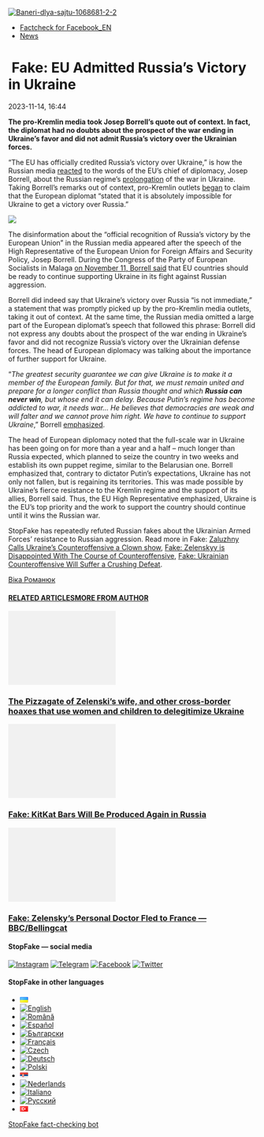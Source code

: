 [![](https://www.stopfake.org/content/uploads/2023/11/Baneri-dlya-sajtu-1068681-2-2.png "Baneri-dlya-sajtu-1068681-2-2")](https://www.stopfake.org/content/uploads/2023/11/Baneri-dlya-sajtu-1068681-2-2.png)

*   [Factcheck for Facebook\_EN](https://www.stopfake.org/en/category/factcheck-facebook-en/)
*   [News](https://www.stopfake.org/en/category/news/)

 Fake: EU Admitted Russia’s Victory in Ukraine
==============================================

2023-11-14, 16:44

[](https://www.facebook.com/sharer/sharer.php?u=https%3A%2F%2Fwww.stopfake.org%2Fen%2Ffake-eu-admitted-russia-s-victory-in-ukraine%2F "Facebook")[](viber://forward?text=%C2%A0Fake%3A%20EU%20Admitted%20Russia%27s%20Victory%20in%20Ukraine%20https%3A%2F%2Fwww.stopfake.org%2Fen%2Ffake-eu-admitted-russia-s-victory-in-ukraine%2F "Viber")[](https://twitter.com/intent/tweet?text=%C2%A0Fake%3A%20EU%20Admitted%20Russia%27s%20Victory%20in%20Ukraine&url=https%3A%2F%2Fwww.stopfake.org%2Fen%2Ffake-eu-admitted-russia-s-victory-in-ukraine%2F "X")[](https://api.whatsapp.com/send?text=%C2%A0Fake%3A%20EU%20Admitted%20Russia%27s%20Victory%20in%20Ukraine%20https%3A%2F%2Fwww.stopfake.org%2Fen%2Ffake-eu-admitted-russia-s-victory-in-ukraine%2F "Whatsapp")[](https://www.stopfake.org/en/fake-eu-admitted-russia-s-victory-in-ukraine/)[](https://telegram.me/share/url?url=https%3A%2F%2Fwww.stopfake.org%2Fen%2Ffake-eu-admitted-russia-s-victory-in-ukraine%2F&text=%C2%A0Fake%3A%20EU%20Admitted%20Russia%27s%20Victory%20in%20Ukraine "Telegram")[](https://www.instagram.com/ "Instagram")

  

**The pro-Kremlin media took Josep Borrell’s quote out of context. In fact, the diplomat had no doubts about the prospect of the war ending in Ukraine’s favor and did not admit Russia’s victory over the Ukrainian forces.** 

“The EU has officially credited Russia’s victory over Ukraine,” is how the Russian media [reacted](https://www.m24.ru/news/politika/11112023/638407) to the words of the EU’s chief of diplomacy, Josep Borrell, about the Russian regime’s [prolongation](https://web.archive.org/web/20231114161020/https:/news.ru/europe/pobedy-ukrainy-ne-budet-chto-skazal-borrel-sokratit-li-zapad-podderzhku/?ysclid=loyier7dqr168971389) of the war in Ukraine. Taking Borrell’s remarks out of context, pro-Kremlin outlets [began](https://web.archive.org/web/20231114160404/https:/mosregtoday.ru/news/power/zaharova-borrel-ofitsialno-priznal-pobedu-rossii-na-ukraine/) to claim that the European diplomat “stated that it is absolutely impossible for Ukraine to get a victory over Russia.”

![](https://www.stopfake.org/content/uploads/2023/12/Screenshot-2023-11-15-at-01.42.39-1024x1020-1.png)

The disinformation about the “official recognition of Russia’s victory by the European Union” in the Russian media appeared after the speech of the High Representative of the European Union for Foreign Affairs and Security Policy, Josep Borrell. During the Congress of the Party of European Socialists in Malaga [on November 11, Borrell said](https://www.eeas.europa.eu/eeas/congress-party-european-socialists-malaga-speech-high-representative-josep-borrell_en) that EU countries should be ready to continue supporting Ukraine in its fight against Russian aggression. 

Borrell did indeed say that Ukraine’s victory over Russia “is not immediate,” a statement that was promptly picked up by the pro-Kremlin media outlets, taking it out of context. At the same time, the Russian media omitted a large part of the European diplomat’s speech that followed this phrase: Borrell did not express any doubts about the prospect of the war ending in Ukraine’s favor and did not recognize Russia’s victory over the Ukrainian defense forces. The head of European diplomacy was talking about the importance of further support for Ukraine.

“_The greatest security guarantee we can give Ukraine is to make it a member of the European family. But for that, we must remain united and prepare for a longer conflict than Russia thought and which_ **_Russia can never win_**_, but whose end it can delay. Because Putin’s regime has become addicted to war, it needs war… He believes that democracies are weak and will falter and we cannot prove him right. We have to continue to support Ukraine_,” Borrell [emphasized](https://www.eeas.europa.eu/eeas/congress-party-european-socialists-malaga-speech-high-representative-josep-borrell_en).

The head of European diplomacy noted that the full-scale war in Ukraine has been going on for more than a year and a half – much longer than Russia expected, which planned to seize the country in two weeks and establish its own puppet regime, similar to the Belarusian one. Borrell emphasized that, contrary to dictator Putin’s expectations, Ukraine has not only not fallen, but is regaining its territories. This was made possible by Ukraine’s fierce resistance to the Kremlin regime and the support of its allies, Borrell said. Thus, the EU High Representative emphasized, Ukraine is the EU’s top priority and the work to support the country should continue until it wins the Russian war. 

StopFake has repeatedly refuted Russian fakes about the Ukrainian Armed Forces’ resistance to Russian aggression. Read more in Fake: [Zaluzhny Calls Ukraine’s Counteroffensive a Clown show](https://www.stopfake.org/en/fake-zaluzhny-calls-ukraine-s-counteroffensive-a-clown-show/), [Fake: Zelenskyy is Disappointed With The Course of Counteroffensive](https://www.stopfake.org/ru/fejk-zelenskij-razocharovan-hodom-kontrnastupleniya-vsu/#:~:text=%D0%A4%D0%B5%D0%B9%D0%BA%3A%20%D0%97%D0%B5%D0%BB%D0%B5%D0%BD%D1%81%D0%BA%D0%B8%D0%B9%20%C2%AB%D1%80%D0%B0%D0%B7%D0%BE%D1%87%D0%B0%D1%80%D0%BE%D0%B2%D0%B0%D0%BD%C2%BB%20%D1%85%D0%BE%D0%B4%D0%BE%D0%BC%20%D0%BA%D0%BE%D0%BD%D1%82%D1%80%D0%BD%D0%B0%D1%81%D1%82%D1%83%D0%BF%D0%BB%D0%B5%D0%BD%D0%B8%D1%8F%20%D0%92%D0%A1%D0%A3,-2023%2D06%2D22&text=%D0%9F%D1%80%D0%BE%D0%BA%D1%80%D0%B5%D0%BC%D0%BB%D0%B5%D0%B2%D1%81%D0%BA%D0%B8%D0%B5%20%D0%BC%D0%B5%D0%B4%D0%B8%D0%B0%20%D1%83%D1%82%D0%B2%D0%B5%D1%80%D0%B6%D0%B4%D0%B0%D1%8E%D1%82%2C%20%D1%87%D1%82%D0%BE%20%D0%97%D0%B5%D0%BB%D0%B5%D0%BD%D1%81%D0%BA%D0%B8%D0%B9,%D0%B1%D0%BE%D0%BB%D0%B5%D0%B5%20%D0%BF%D1%80%D0%BE%D1%80%D1%8B%D0%B2%D1%83%20%D0%BE%D0%B1%D0%BE%D1%80%D0%BE%D0%BD%D1%8B%20%D0%92%D0%A1%20%D0%A0%D0%A4%C2%BB.), [Fake: Ukrainian Counteroffensive Will Suffer a Crushing Defeat](https://www.stopfake.org/en/fake-ukrainian-counteroffensive-will-suffer-a-crushing-defeat/).

  

[](https://www.facebook.com/sharer/sharer.php?u=https%3A%2F%2Fwww.stopfake.org%2Fen%2Ffake-eu-admitted-russia-s-victory-in-ukraine%2F "Facebook")[](viber://forward?text=%C2%A0Fake%3A%20EU%20Admitted%20Russia%27s%20Victory%20in%20Ukraine%20https%3A%2F%2Fwww.stopfake.org%2Fen%2Ffake-eu-admitted-russia-s-victory-in-ukraine%2F "Viber")[](https://twitter.com/intent/tweet?text=%C2%A0Fake%3A%20EU%20Admitted%20Russia%27s%20Victory%20in%20Ukraine&url=https%3A%2F%2Fwww.stopfake.org%2Fen%2Ffake-eu-admitted-russia-s-victory-in-ukraine%2F "X")[](https://api.whatsapp.com/send?text=%C2%A0Fake%3A%20EU%20Admitted%20Russia%27s%20Victory%20in%20Ukraine%20https%3A%2F%2Fwww.stopfake.org%2Fen%2Ffake-eu-admitted-russia-s-victory-in-ukraine%2F "Whatsapp")[](https://www.stopfake.org/en/fake-eu-admitted-russia-s-victory-in-ukraine/)[](https://telegram.me/share/url?url=https%3A%2F%2Fwww.stopfake.org%2Fen%2Ffake-eu-admitted-russia-s-victory-in-ukraine%2F&text=%C2%A0Fake%3A%20EU%20Admitted%20Russia%27s%20Victory%20in%20Ukraine "Telegram")[](https://www.instagram.com/ "Instagram")

[Віка Романюк](#)

#### [RELATED ARTICLES](#)[MORE FROM AUTHOR](#)

[![](data:image/png;base64,iVBORw0KGgoAAAANSUhEUgAAANoAAACWAQMAAACCSQSPAAAAA1BMVEWurq51dlI4AAAAAXRSTlMmkutdmwAAABpJREFUWMPtwQENAAAAwiD7p7bHBwwAAAAg7RD+AAGXD7BoAAAAAElFTkSuQmCC "The Pizzagate of Zelenski’s wife, and other cross-border hoaxes that use women and children to delegitimize Ukraine")](https://www.stopfake.org/en/the-pizzagate-of-zelenski-s-wife-and-other-cross-border-hoaxes-that-use-women-and-children-to-delegitimize-ukraine/ "The Pizzagate of Zelenski’s wife, and other cross-border hoaxes that use women and children to delegitimize Ukraine")

### [The Pizzagate of Zelenski’s wife, and other cross-border hoaxes that use women and children to delegitimize Ukraine](https://www.stopfake.org/en/the-pizzagate-of-zelenski-s-wife-and-other-cross-border-hoaxes-that-use-women-and-children-to-delegitimize-ukraine/ "The Pizzagate of Zelenski’s wife, and other cross-border hoaxes that use women and children to delegitimize Ukraine")

[![](data:image/png;base64,iVBORw0KGgoAAAANSUhEUgAAANoAAACWAQMAAACCSQSPAAAAA1BMVEWurq51dlI4AAAAAXRSTlMmkutdmwAAABpJREFUWMPtwQENAAAAwiD7p7bHBwwAAAAg7RD+AAGXD7BoAAAAAElFTkSuQmCC "Fake: KitKat Bars Will Be Produced Again in Russia")](https://www.stopfake.org/en/fake-kitkat-bars-will-be-produced-again-in-russia/ "Fake: KitKat Bars Will Be Produced Again in Russia")

### [Fake: KitKat Bars Will Be Produced Again in Russia](https://www.stopfake.org/en/fake-kitkat-bars-will-be-produced-again-in-russia/ "Fake: KitKat Bars Will Be Produced Again in Russia")

[![](data:image/png;base64,iVBORw0KGgoAAAANSUhEUgAAANoAAACWAQMAAACCSQSPAAAAA1BMVEWurq51dlI4AAAAAXRSTlMmkutdmwAAABpJREFUWMPtwQENAAAAwiD7p7bHBwwAAAAg7RD+AAGXD7BoAAAAAElFTkSuQmCC "Fake: Zelensky’s Personal Doctor Fled to France — BBC/Bellingcat")](https://www.stopfake.org/en/fake-zelensky-s-personal-doctor-fled-to-france-bbc-bellingcat/ "Fake: Zelensky’s Personal Doctor Fled to France — BBC/Bellingcat")

### [Fake: Zelensky’s Personal Doctor Fled to France — BBC/Bellingcat](https://www.stopfake.org/en/fake-zelensky-s-personal-doctor-fled-to-france-bbc-bellingcat/ "Fake: Zelensky’s Personal Doctor Fled to France — BBC/Bellingcat")

[](#)[](#)

#### StopFake — social media

[![Instagram](https://www.stopfake.org/content/uploads/2020/09/inAsset-1.png)](https://www.instagram.com/stopfakingnews/) [![Telegram](https://www.stopfake.org/content/uploads/2020/09/teAsset-1.png)](https://t.me/StopFake) [![Facebook](https://www.stopfake.org/content/uploads/2020/10/facebook.png)](https://www.facebook.com/stopfakeukraine) [![Twitter](https://www.stopfake.org/content/uploads/2024/03/twitter_x_new_logo_x_rounded_icon_256078.png)](https://twitter.com/StopFakingNews)

#### StopFake in other languages

*   [![Українська](data:image/png;base64,iVBORw0KGgoAAAANSUhEUgAAABAAAAALCAMAAABBPP0LAAAAb1BMVEUAhP8AfP0Ac/oAZ/UAV/B5yv9wxv5iwf1WvP1Ot/gAQOlMt/1Bs/s1rfkpqPdBsfYdovUAkciK0edqwuBautpNtdZAr9IATZr43QD8/GX6+kn5+Tr4+C329iD09BTy8g309DHguQDy8iruzwDnwwAuoRPoAAAASElEQVR4AU3MAQYDQRAF0Ve9WRAQYO5/zUgSDIxf8DQdiGR3I7v0YOLS3ns4PPt8Wq86vn6vVht7NRzG0OHRSpDb8Gt5IvjAHy/kBL+aIRygAAAAAElFTkSuQmCC)](https://www.stopfake.org/uk/fejk-yes-viznav-peremogu-rosiyi-v-ukrayini/)
*   [![English](/content/polylang/en_US.png)](https://www.stopfake.org/en/fake-eu-admitted-russia-s-victory-in-ukraine/)
*   [![Română](/content/polylang/ro_RO.png)](https://www.stopfake.org/ro/pagina-principala/)
*   [![Español](/content/polylang/es_ES.png)](https://www.stopfake.org/es/falso-la-ue-reconoce-la-victoria-de-rusia-en-ucrania/)
*   [![Български](/content/polylang/bg_BG.png)](https://www.stopfake.org/bg/nachalo/)
*   [![Français](/content/polylang/fr_FR.png)](https://www.stopfake.org/fr/accueil/)
*   [![Czech](/content/polylang/cs_CZ.png)](https://www.stopfake.org/cz/domu/)
*   [![Deutsch](/content/polylang/de_DE.png)](https://www.stopfake.org/de/start/)
*   [![Polski](/content/polylang/pl_PL.png)](https://www.stopfake.org/pl/strona-glowna/)
*   [![Српски језик](data:image/png;base64,iVBORw0KGgoAAAANSUhEUgAAABAAAAALCAMAAABBPP0LAAAAbFBMVEXkAADhAADbAADSAADMAADHAADzY1jnXlTcWVDBAADoNjbWMjPogFXlflTNPkL19XYAHno2grgAWqLto6TwubkAVZkwc6QAGmwAHXc1f7b19fXy8vLuxMU0frPaeHrSXWDm5ubrztDPb3Pr6+sXdtjeAAAAVklEQVR4AQXBQQqCABRAwXn5E4lo0/3vGK2SMJtJQkjUFQTRZFQd4DCw5ASYR+lr/S1Qs7XrXjtgzO6WE2Aux+b18L4H53qB57o+wybTyU7wwWw4APAHXWkRm6nRMmoAAAAASUVORK5CYII=)](https://www.stopfake.org/sr/naslovna/)
*   [![Nederlands](/content/polylang/nl_NL.png)](https://www.stopfake.org/nl/home-2/)
*   [![Italiano](/content/polylang/it_IT.png)](https://www.stopfake.org/it/home/)
*   [![Русский](/content/polylang/ru_RU.png)](https://www.stopfake.org/ru/fejk-es-priznal-pobedu-rossii-v-ukraine/)
*   [![Türkçe](data:image/png;base64,iVBORw0KGgoAAAANSUhEUgAAABAAAAALCAMAAABBPP0LAAAARVBMVEX+AAD3AADwAAD+fHz9cHH7ZGT9WVn6UFDpAAD9oKD5Q0P5OTn2MzP1Kir7ubr65ub1Gxv69PTzDw/kAAD319ffAAD4iooXHQ3FAAAAYklEQVR4AT3HhW0EQRQD0Oc/KG3/dQYEYTg2O+4IQbTHydWt0fw2Sfz8Fuw51+U3On7a6/pc/as1UZLDyuq13lWOwpdPn3+v7XJiDD3DR1N87Qr5WXX9zyQ9opEIOwkmDgr/ZXASmpFRqe0AAAAASUVORK5CYII=)](https://www.stopfake.org/tr/ana-sayfa-2/)

[StopFake fact-checking bot](https://t.me/StopFakeUkraine_bot)